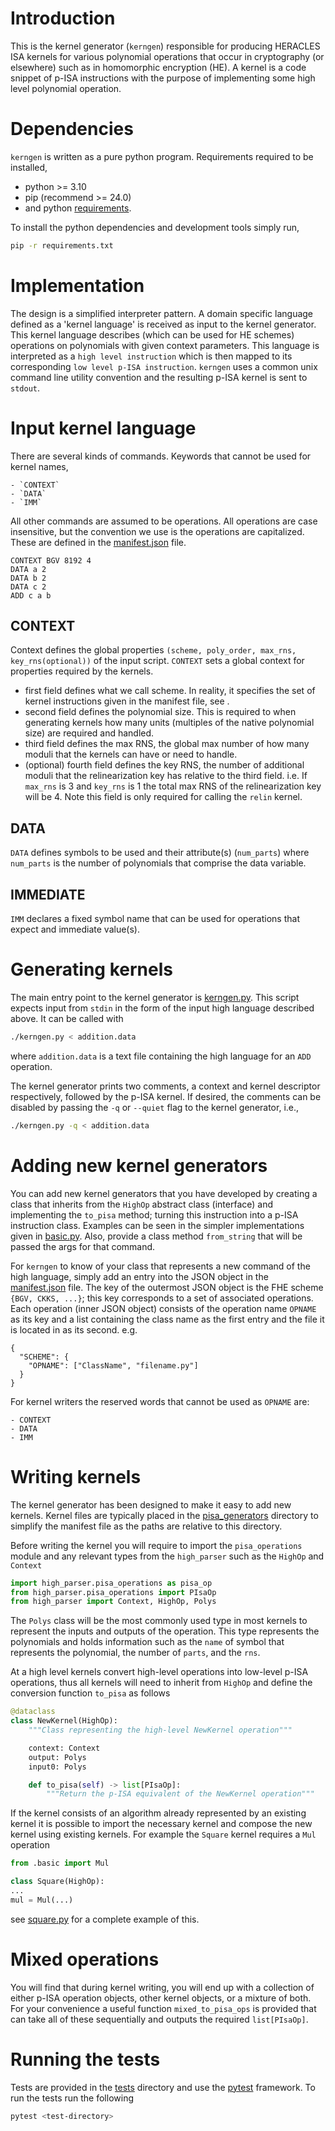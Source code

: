 # Introduction

This is the kernel generator (`kerngen`) responsible for producing HERACLES ISA
kernels for various polynomial operations that occur in cryptography (or
elsewhere) such as in homomorphic encryption (HE). A kernel is a code snippet
of p-ISA instructions with the purpose of implementing some high level
polynomial operation.


# Dependencies
`kerngen` is written as a pure python program. Requirements required to be
installed,

- python >= 3.10
- pip (recommend >= 24.0)
- and python [requirements](./requirements.txt).

To install the python dependencies and development tools simply run,

```bash
pip -r requirements.txt
```


# Implementation

The design is a simplified interpreter pattern. A domain specific language
defined as a 'kernel language' is received as input to the kernel generator.
This kernel language describes (which can be used for HE schemes) operations on
polynomials with given context parameters. This language is interpreted as a
`high level instruction` which is then mapped to its corresponding `low level
p-ISA instruction`. `kerngen` uses a common unix command line utility
convention and the resulting p-ISA kernel is sent to `stdout`.


# Input kernel language

There are several kinds of commands. Keywords that cannot be used for kernel
names,
```
- `CONTEXT`
- `DATA`
- `IMM`
```

All other commands are assumed to be operations. All operations are case
insensitive, but the convention we use is the operations are capitalized. These
are defined in the [manifest.json](./pisa_generators/manifest.json) file.
```
CONTEXT BGV 8192 4
DATA a 2
DATA b 2
DATA c 2
ADD c a b
```

## CONTEXT
Context defines the global properties `(scheme, poly_order, max_rns,
key_rns(optional))` of the input script.
`CONTEXT` sets a global context for properties required by the kernels.
- first field defines what we call scheme. In reality, it specifies the set of
kernel instructions given in the manifest file, see []().
- second field defines the polynomial size. This is required to when generating
kernels how many units (multiples of the native polynomial size) are required
and handled.
- third field defines the max RNS, the global max number of how many moduli that
the kernels can have or need to handle.
- (optional) fourth field defines the key RNS, the number of additional moduli
that the relinearization key has relative to the third field. i.e. If `max_rns`
is 3 and `key_rns` is 1 the total max RNS of the relinearization key will be 4.
Note this field is only required for calling the `relin` kernel.

## DATA
`DATA` defines symbols to be used and their attribute(s) (`num_parts`) where
`num_parts` is the number of polynomials that comprise the data variable.

## IMMEDIATE
`IMM` declares a fixed symbol name that can be used for operations that
expect and immediate value(s).


# Generating kernels

The main entry point to the kernel generator is [kerngen.py](kerngen.py). This
script expects input from `stdin` in the form of the input high language
described above. It can be called with
```bash
./kerngen.py < addition.data
```
where `addition.data` is a text file containing the high language for an `ADD`
operation.

The kernel generator prints two comments, a context and kernel descriptor
respectively, followed by the p-ISA kernel. If desired, the comments can be
disabled by passing the `-q` or `--quiet` flag to the kernel generator, i.e.,
```bash
./kerngen.py -q < addition.data
```


# Adding new kernel generators

You can add new kernel generators that you have developed by creating a class
that inherits from the `HighOp` abstract class (interface) and implementing the
`to_pisa` method; turning this instruction into a p-ISA instruction class.
Examples can be seen in the simpler implementations given in
[basic.py](./pisa_generators/basic.py). Also, provide a class method
`from_string` that will be passed the args for that command.

For `kerngen` to know of your class that represents a new command of the high
language, simply add an entry into the JSON object in the
[manifest.json](./pisa_generators/manifest.json) file. The key of the outermost
JSON object is the FHE scheme `{BGV, CKKS, ...}`; this key corresponds to a set
of associated operations. Each operation (inner JSON object) consists of the
operation name `OPNAME` as its key and a list containing the class name as the
first entry and the file it is located in as its second. e.g.
```
{
  "SCHEME": {
    "OPNAME": ["ClassName", "filename.py"]
  }
}
```

For kernel writers the reserved words that cannot be used as `OPNAME` are:
```
- CONTEXT
- DATA
- IMM
```


# Writing kernels

The kernel generator has been designed to make it easy to add new kernels.
Kernel files are typically placed in the [pisa_generators](./pisa_generators)
directory to simplify the manifest file as the paths are relative to this
directory.

Before writing the kernel you will require to import the `pisa_operations`
module and any relevant types from the `high_parser` such as the `HighOp` and
`Context`
```python
import high_parser.pisa_operations as pisa_op
from high_parser.pisa_operations import PIsaOp
from high_parser import Context, HighOp, Polys
```

The `Polys` class will be the most commonly used type in most kernels to
represent the inputs and outputs of the operation. This type represents the
polynomials and holds information such as the `name` of symbol that represents
the polynomial, the number of `parts`, and the `rns`.

At a high level kernels convert high-level operations into low-level p-ISA
operations, thus all kernels will need to inherit from `HighOp` and define the
conversion function `to_pisa` as follows
```python
@dataclass
class NewKernel(HighOp):
    """Class representing the high-level NewKernel operation"""

    context: Context
    output: Polys
    input0: Polys

    def to_pisa(self) -> list[PIsaOp]:
        """Return the p-ISA equivalent of the NewKernel operation"""
```

If the kernel consists of an algorithm already represented by an existing
kernel it is possible to import the necessary kernel and compose the new kernel
using existing kernels. For example the `Square` kernel requires a `Mul`
operation
```python
from .basic import Mul

class Square(HighOp):
...
mul = Mul(...)
```
see [square.py](./pisa_generators/square.py) for a complete example of this.

# Mixed operations
You will find that during kernel writing, you will end up with a collection of
either p-ISA operation objects, other kernel objects, or a mixture of both. For
your convenience a useful function `mixed_to_pisa_ops` is provided that can
take all of these sequentially and outputs the required `list[PIsaOp]`.


# Running the tests
Tests are provided in the [tests](./tests) directory and use the
[pytest](https://pypi.org/project/pytest/) framework. To run the tests run the
following
```bash
pytest <test-directory>
```
